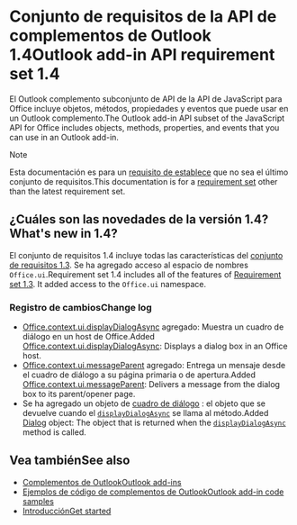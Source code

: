 # <a name="outlook-add-in-api-requirement-set-14"></a><span data-ttu-id="16334-101">Conjunto de requisitos de la API de complementos de Outlook 1.4</span><span class="sxs-lookup"><span data-stu-id="16334-101">Outlook add-in API requirement set 1.4</span></span>

<span data-ttu-id="16334-102">El Outlook complemento subconjunto de API de la API de JavaScript para Office incluye objetos, métodos, propiedades y eventos que puede usar en un Outlook complemento.</span><span class="sxs-lookup"><span data-stu-id="16334-102">The Outlook add-in API subset of the JavaScript API for Office includes objects, methods, properties, and events that you can use in an Outlook add-in.</span></span>

> [!NOTE]
> <span data-ttu-id="16334-103">Esta documentación es para un [requisito de establece](/javascript/office/requirement-sets/outlook-api-requirement-sets) que no sea el último conjunto de requisitos.</span><span class="sxs-lookup"><span data-stu-id="16334-103">This documentation is for a [requirement set](/javascript/office/requirement-sets/outlook-api-requirement-sets) other than the latest requirement set.</span></span>

## <a name="whats-new-in-14"></a><span data-ttu-id="16334-104">¿Cuáles son las novedades de la versión 1.4?</span><span class="sxs-lookup"><span data-stu-id="16334-104">What's new in 1.4?</span></span>

<span data-ttu-id="16334-p101">El conjunto de requisitos 1.4 incluye todas las características del [conjunto de requisitos 1.3](../requirement-set-1.3/outlook-requirement-set-1.3.md). Se ha agregado acceso al espacio de nombres `Office.ui`.</span><span class="sxs-lookup"><span data-stu-id="16334-p101">Requirement set 1.4 includes all of the features of [Requirement set 1.3](../requirement-set-1.3/outlook-requirement-set-1.3.md). It added access to the `Office.ui` namespace.</span></span>

### <a name="change-log"></a><span data-ttu-id="16334-107">Registro de cambios</span><span class="sxs-lookup"><span data-stu-id="16334-107">Change log</span></span>

- <span data-ttu-id="16334-108">[Office.context.ui.displayDialogAsync](/javascript/api/office/office.ui#displaydialogasync-startaddress--options--callback-) agregado: Muestra un cuadro de diálogo en un host de Office.</span><span class="sxs-lookup"><span data-stu-id="16334-108">Added [Office.context.ui.displayDialogAsync](/javascript/api/office/office.ui#displaydialogasync-startaddress--options--callback-): Displays a dialog box in an Office host.</span></span>
- <span data-ttu-id="16334-109">[Office.context.ui.messageParent](/javascript/api/office/office.ui#messageparent-messageobject-) agregado: Entrega un mensaje desde el cuadro de diálogo a su página primaria o de apertura.</span><span class="sxs-lookup"><span data-stu-id="16334-109">Added [Office.context.ui.messageParent](/javascript/api/office/office.ui#messageparent-messageobject-): Delivers a message from the dialog box to its parent/opener page.</span></span>
- <span data-ttu-id="16334-110">Se ha agregado un objeto de [cuadro de diálogo](/javascript/api/office/office.dialog) : el objeto que se devuelve cuando el [`displayDialogAsync`](/javascript/api/office/office.ui#displaydialogasync-startaddress--options--callback-) se llama al método.</span><span class="sxs-lookup"><span data-stu-id="16334-110">Added [Dialog](/javascript/api/office/office.dialog) object: The object that is returned when the [`displayDialogAsync`](/javascript/api/office/office.ui#displaydialogasync-startaddress--options--callback-) method is called.</span></span>

## <a name="see-also"></a><span data-ttu-id="16334-111">Vea también</span><span class="sxs-lookup"><span data-stu-id="16334-111">See also</span></span>

- [<span data-ttu-id="16334-112">Complementos de Outlook</span><span class="sxs-lookup"><span data-stu-id="16334-112">Outlook add-ins</span></span>](https://docs.microsoft.com/outlook/add-ins/)
- [<span data-ttu-id="16334-113">Ejemplos de código de complementos de Outlook</span><span class="sxs-lookup"><span data-stu-id="16334-113">Outlook add-in code samples</span></span>](https://developer.microsoft.com/outlook/gallery/?filterBy=Outlook,Samples,Add-ins)
- [<span data-ttu-id="16334-114">Introducción</span><span class="sxs-lookup"><span data-stu-id="16334-114">Get started</span></span>](https://docs.microsoft.com/outlook/add-ins/quick-start)